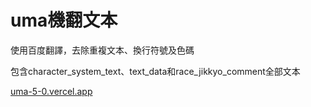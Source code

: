 # uma機翻文本
使用百度翻譯，去除重複文本、換行符號及色碼

包含character_system_text、text_data和race_jikkyo_comment全部文本

[uma-5-0.vercel.app](https://uma-5-0.vercel.app/)
